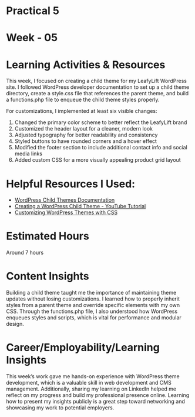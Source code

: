 # Practical 5
# Week - 05

# Learning Activities & Resources

This week, I focused on creating a child theme for my LeafyLift WordPress site. I followed WordPress developer documentation to set up a child theme directory, create a style.css file that references the parent theme, and build a functions.php file to enqueue the child theme styles properly.

For customizations, I implemented at least six visible changes:
1. Changed the primary color scheme to better reflect the LeafyLift brand
2. Customized the header layout for a cleaner, modern look
3. Adjusted typography for better readability and consistency
4. Styled buttons to have rounded corners and a hover effect
5. Modified the footer section to include additional contact info and social media links
6. Added custom CSS for a more visually appealing product grid layout

# Helpful Resources I Used:
- [WordPress Child Themes Documentation](https://developer.wordpress.org/themes/advanced-topics/child-themes/)
- [Creating a WordPress Child Theme - YouTube Tutorial](https://www.youtube.com/watch?v=coLDoM1fQcc)
- [Customizing WordPress Themes with CSS](https://www.w3schools.com/css/)

# Estimated Hours

Around 7 hours

# Content Insights

Building a child theme taught me the importance of maintaining theme updates without losing customizations. I learned how to properly inherit styles from a parent theme and override specific elements with my own CSS. Through the functions.php file, I also understood how WordPress enqueues styles and scripts, which is vital for performance and modular design.

# Career/Employability/Learning Insights

This week’s work gave me hands-on experience with WordPress theme development, which is a valuable skill in web development and CMS management. Additionally, sharing my learning on LinkedIn helped me reflect on my progress and build my professional presence online. Learning how to present my insights publicly is a great step toward networking and showcasing my work to potential employers.

